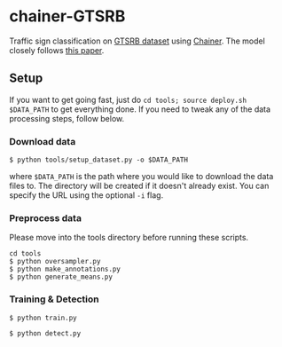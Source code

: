 # chainer-GTSRB
Traffic sign classification on [GTSRB dataset](http://benchmark.ini.rub.de/?section=gtsrb&subsection=about) using [Chainer](http://chainer.org/). The model closely follows [this paper](http://yann.lecun.com/exdb/publis/pdf/sermanet-ijcnn-11.pdf).

## Setup
If you want to get going fast, just do `cd tools; source deploy.sh $DATA_PATH` to get everything done. If you need to tweak any of the data processing steps, follow below.

### Download data
```
$ python tools/setup_dataset.py -o $DATA_PATH
```
where `$DATA_PATH` is the path where you would like to download the data files to. The directory will be created if it doesn't already exist. You can specify the URL using the optional `-i` flag.

### Preprocess data
Please move into the tools directory before running these scripts.
```
cd tools
$ python oversampler.py
$ python make_annotations.py
$ python generate_means.py
```

### Training & Detection
```
$ python train.py
```

```
$ python detect.py
```